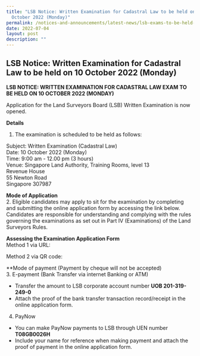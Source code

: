 ```yaml
---
title: "LSB Notice: Written Examination for Cadastral Law to be held on 10
  October 2022 (Monday)"
permalink: /notices-and-announcements/latest-news/lsb-exams-to-be-held-on-10-oct-2022-mon
date: 2022-07-04
layout: post
description: ""
---
```

## LSB Notice: Written Examination for Cadastral Law to be held on 10 October 2022 (Monday)

**LSB NOTICE: WRITTEN EXAMINATION FOR CADASTRAL LAW EXAM TO BE HELD ON 10 OCTOBER 2022 (MONDAY)**

Application for the Land Surveyors Board (LSB) Written Examination is now opened.

**Details**
1. The examination is scheduled to be held as follows:<br>

Subject: Written  Examination (Cadastral Law)<br>
Date: 10 October 2022 (Monday)<br>
Time: 9:00 am - 12.00 pm (3 hours) <br>
Venue: Singapore Land Authority, Training Rooms, level 13<br>
Revenue House<br>
55 Newton Road<br>
Singapore 307987<br>

**Mode of Application**<br>
2. Eligible candidates may apply to sit for the examination by completing and submitting the online application form by accessing the link below. Candidates are responsible for understanding and complying with the rules governing the examinations as set out in Part IV (Examinations) of the Land Surveyors Rules.

**Assessing the Examination Application Form**<br>
Method 1 via URL:

Method 2 via QR code:

**Mode of payment (Payment by cheque will not be accepted)<br>
3. E-payment (Bank Transfer via internet Banking or ATM)<br>
- Transfer the amount to LSB corporate account number **UOB 201-319-249-0**<br>
- Attach the proof of the bank transfer transaction record/receipt in the online application form. <br>

4. PayNow<br>
- You can make PayNow payments to LSB through UEN number **T08GB0026H**<br>
- Include your name for reference when making payment and attach the proof of payment in the online application form.<br>